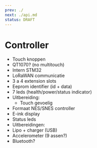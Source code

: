 ```yaml
---
prev: ./
next: ./api.md
status: DRAFT
---
```


# Controller

* Touch knoppen
 * QT1070? (no multitouch)
 * Intern STM32
* LoRaWAN communicatie
* 3 a 4 extension slots
 * Eeprom identifier (id +  data)
 * 7 leds (health/power/status indicator)
 * Uitbereiding: 
	 * Touch gevoelig
* Formaat NES/SNES controller
* E-ink display
* Status leds
*  Uitbereidingen:
 * Lipo + charger (USB)
 * Accelerometer (9 assen?)
 * Bluetooth?

